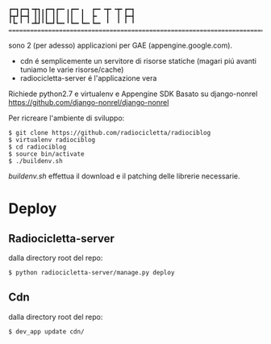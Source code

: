     ┏━┓┏━┓╺┳┓╻┏━┓┏━╸╻┏━╸╻  ┏━╸╺┳╸╺┳╸┏━┓
    ┣┳┛┣━┫ ┃┃┃┃ ┃┃  ┃┃  ┃  ┣╸  ┃  ┃ ┣━┫
    ╹┗╸╹ ╹╺┻┛╹┗━┛┗━╸╹┗━╸┗━╸┗━╸ ╹  ╹ ╹ ╹
    =======================================================================

sono 2 (per adesso) applicazioni per GAE (appengine.google.com).
 * cdn é semplicemente un servitore di risorse statiche (magari piú avanti tuniamo le varie risorse/cache)
 * radiocicletta-server é l'applicazione vera


Richiede python2.7 e virtualenv e Appengine SDK
Basato su django-nonrel https://github.com/django-nonrel/django-nonrel

Per ricreare l'ambiente di sviluppo:

    $ git clone https://github.com/radiocicletta/radiociblog
    $ virtualenv radiociblog
    $ cd radiociblog
    $ source bin/activate
    $ ./buildenv.sh

_buildenv.sh_ effettua il download e il patching delle librerie necessarie.

Deploy
======

Radiocicletta-server
--------------------

dalla directory root del repo:

    $ python radiocicletta-server/manage.py deploy

Cdn
---

dalla directory root del repo:

    $ dev_app update cdn/
